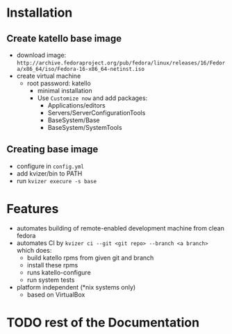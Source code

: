 # Installation

## Create katello base image
- download image: `http://archive.fedoraproject.org/pub/fedora/linux/releases/16/Fedora/x86_64/iso/Fedora-16-x86_64-netinst.iso`
- create virtual machine 
  - root password: katello 
    - minimal installation
    - Use `Customize now` and add packages:
      - Applications/editors
      - Servers/ServerConfigurationTools
      - BaseSystem/Base
      - BaseSystem/SystemTools

## Creating base image

- configure in `config.yml`
- add kvizer/bin to PATH
- run `kvizer execure -s base`

# Features

- automates building of remote-enabled development machine from clean fedora
- automates CI by `kvizer ci --git <git repo> --branch <a branch>` which does:
  - build katello rpms from given git and branch
  - install these rpms
  - runs katello-configure
  - run system tests
- platform independent (*nix systems only)
  - based on VirtualBox

# TODO rest of the Documentation
